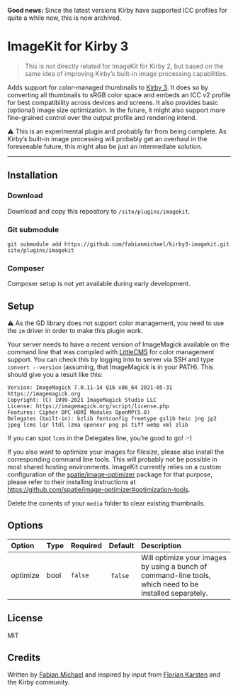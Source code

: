 **Good news:** Since the latest versions Kirby have supported ICC profiles for quite a while now, this is now archived.

# ImageKit for Kirby 3

> This is not directly related for ImageKit for Kirby 2, but based on the same idea of improving Kirby’s built-in image processing capabilities.

Adds support for color-managed thumbnails to [Kirby 3](https://getkirby.com/). It does so by converting all thumbnails to sRGB color space and embeds an ICC v2 profile for best compatibility across devices and screens. It also provides basic (optional) image size optimization. In the future, it might also support more fine-grained control over the output profile and rendering intend.

⚠️ This is an experimental plugin and probably far from being complete. As Kirby’s built-in image processing will probably get an overhaul in the foreseeable future, this might also be just an intermediate solution.

****

## Installation

### Download

Download and copy this repository to `/site/plugins/imagekit`.

### Git submodule

```
git submodule add https://github.com/fabianmichael/kirby3-imagekit.git site/plugins/imagekit
```

### Composer

Composer setup is not yet available during early development.

## Setup

⚠️ As the GD library does not support color management, you need to use the `im` driver in order to make this plugin work.

Your server needs to have a recent version of ImageMagick available on the command line that was compiled with [LittleCMS](https://www.littlecms.com/) for color management support. You can check this by logging into to server via SSH and type `convert --version` (assuming, that ImageMagick is in your PATH). This should give you a result like this:

```
Version: ImageMagick 7.0.11-14 Q16 x86_64 2021-05-31 https://imagemagick.org
Copyright: (C) 1999-2021 ImageMagick Studio LLC
License: https://imagemagick.org/script/license.php
Features: Cipher DPC HDRI Modules OpenMP(5.0)
Delegates (built-in): bzlib fontconfig freetype gslib heic jng jp2 jpeg lcms lqr ltdl lzma openexr png ps tiff webp xml zlib
```

If you can spot `lcms` in the Delegates line, you’re good to go! :-)

If you also want to optimize your images for filesize, please also install the corresponding command line tools. This will probably not be possible in most shared hosting environments. ImageKit currently relies on a custom configuration of the [spatie/image-optimizer](https://github.com/spatie/image-optimizer#optimization-tools) package for that purpose, please refer to their installing instructions at <https://github.com/spatie/image-optimizer#optimization-tools>.

Delete the conents of your `media` folder to clear existing thumbnails.

## Options

| Option | Type   | Required | Default                | Description                                        |
|:-------|:-------|:---------|:-----------------------|:---------------------------------------------------|
| optimize | bool | `false` | `false` | Will optimize your images by using a bunch of command-line tools, which need to be installed separately. |

## License

MIT

## Credits

Written by [Fabian Michael](https://fabianmichael.de) and inspired by input from [Florian Karsten](https://floriankarsten.com/) and the Kirby community.
